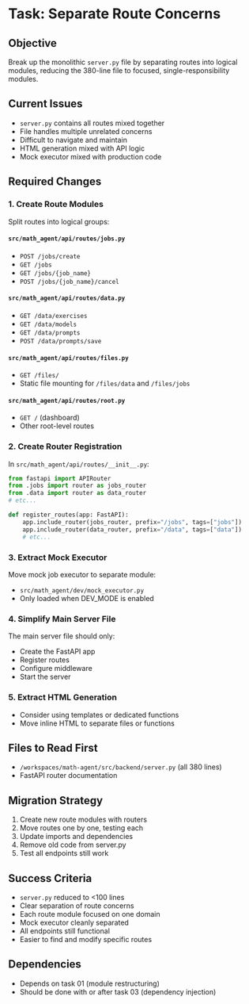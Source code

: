 # Task: Separate Route Concerns

## Objective
Break up the monolithic `server.py` file by separating routes into logical modules, reducing the 380-line file to focused, single-responsibility modules.

## Current Issues
- `server.py` contains all routes mixed together
- File handles multiple unrelated concerns
- Difficult to navigate and maintain
- HTML generation mixed with API logic
- Mock executor mixed with production code

## Required Changes

### 1. Create Route Modules
Split routes into logical groups:

#### `src/math_agent/api/routes/jobs.py`
- `POST /jobs/create`
- `GET /jobs`
- `GET /jobs/{job_name}`
- `POST /jobs/{job_name}/cancel`

#### `src/math_agent/api/routes/data.py`
- `GET /data/exercises`
- `GET /data/models`
- `GET /data/prompts`
- `POST /data/prompts/save`

#### `src/math_agent/api/routes/files.py`
- `GET /files/`
- Static file mounting for `/files/data` and `/files/jobs`

#### `src/math_agent/api/routes/root.py`
- `GET /` (dashboard)
- Other root-level routes

### 2. Create Router Registration
In `src/math_agent/api/routes/__init__.py`:
```python
from fastapi import APIRouter
from .jobs import router as jobs_router
from .data import router as data_router
# etc...

def register_routes(app: FastAPI):
    app.include_router(jobs_router, prefix="/jobs", tags=["jobs"])
    app.include_router(data_router, prefix="/data", tags=["data"])
    # etc...
```

### 3. Extract Mock Executor
Move mock job executor to separate module:
- `src/math_agent/dev/mock_executor.py`
- Only loaded when DEV_MODE is enabled

### 4. Simplify Main Server File
The main server file should only:
- Create the FastAPI app
- Register routes
- Configure middleware
- Start the server

### 5. Extract HTML Generation
- Consider using templates or dedicated functions
- Move inline HTML to separate files or functions

## Files to Read First
- `/workspaces/math-agent/src/backend/server.py` (all 380 lines)
- FastAPI router documentation

## Migration Strategy
1. Create new route modules with routers
2. Move routes one by one, testing each
3. Update imports and dependencies
4. Remove old code from server.py
5. Test all endpoints still work

## Success Criteria
- `server.py` reduced to <100 lines
- Clear separation of route concerns
- Each route module focused on one domain
- Mock executor cleanly separated
- All endpoints still functional
- Easier to find and modify specific routes

## Dependencies
- Depends on task 01 (module restructuring)
- Should be done with or after task 03 (dependency injection)